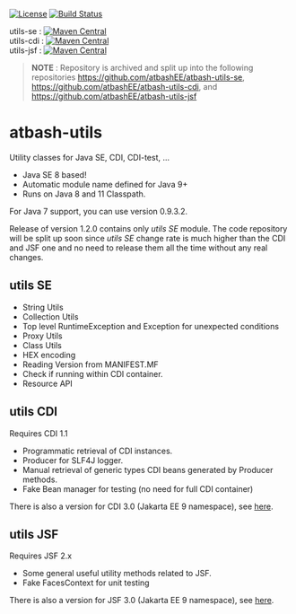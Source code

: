 [![License](https://img.shields.io/:license-Apache2-blue.svg)](http://www.apache.org/licenses/LICENSE-2.0)
[![Build Status](https://travis-ci.org/atbashEE/atbash-utils.svg?branch=master)](https://github.com/atbashEE/atbash-utils)

utils-se : [![Maven Central](https://maven-badges.herokuapp.com/maven-central/be.atbash.utils/utils-se/badge.svg)](https://maven-badges.herokuapp.com/maven-central/be.atbash.utils/utils-se)  
utils-cdi : [![Maven Central](https://maven-badges.herokuapp.com/maven-central/be.atbash.utils/utils-cdi/badge.svg)](https://maven-badges.herokuapp.com/maven-central/be.atbash.utils/utils-cdi)  
utils-jsf : [![Maven Central](https://maven-badges.herokuapp.com/maven-central/be.atbash.utils/utils-jsf/badge.svg)](https://maven-badges.herokuapp.com/maven-central/be.atbash.utils/utils-jsf)

> **NOTE** : Repository is archived and split up into the following repositories https://github.com/atbashEE/atbash-utils-se, https://github.com/atbashEE/atbash-utils-cdi, and https://github.com/atbashEE/atbash-utils-jsf

# atbash-utils
Utility classes for Java SE, CDI, CDI-test, ...

* Java SE 8 based!
* Automatic module name defined for Java 9+ 
* Runs on Java 8 and 11 Classpath.

For Java 7 support, you can use version 0.9.3.2.

Release of version 1.2.0 contains only _utils SE_ module.  The code repository will be split up soon since _utils SE_ change rate is much higher than the CDI and JSF one and no need to release them all the time without any real changes.

## utils SE

* String Utils
* Collection Utils
* Top level RuntimeException and Exception for unexpected conditions
* Proxy Utils
* Class Utils
* HEX encoding
* Reading Version from MANIFEST.MF
* Check if running within CDI container.
* Resource API

## utils CDI

Requires CDI 1.1

* Programmatic retrieval of CDI instances.
* Producer for SLF4J logger.
* Manual retrieval of generic types CDI beans generated by Producer methods. 
* Fake Bean manager for testing (no need for full CDI container)

There is also a version for CDI 3.0 (Jakarta EE 9 namespace), see [here](https://github.com/atbashEE/atbash-utils/tree/jakarta).

## utils JSF

Requires JSF 2.x

* Some general useful utility methods related to JSF.
* Fake FacesContext for unit testing

There is also a version for JSF 3.0 (Jakarta EE 9 namespace), see [here](https://github.com/atbashEE/atbash-utils/tree/jakarta).